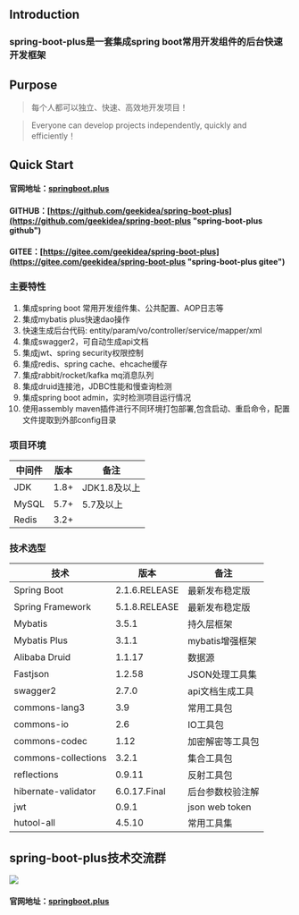 ## Introduction

### spring-boot-plus是一套集成spring boot常用开发组件的后台快速开发框架

## Purpose
> 每个人都可以独立、快速、高效地开发项目！

> Everyone can develop projects independently, quickly and efficiently！

## Quick Start
#### 官网地址：[springboot.plus](http://springboot.plus "springboot.plus")
#### GITHUB：[https://github.com/geekidea/spring-boot-plus](https://github.com/geekidea/spring-boot-plus "spring-boot-plus github")
#### GITEE：[https://gitee.com/geekidea/spring-boot-plus](https://gitee.com/geekidea/spring-boot-plus "spring-boot-plus gitee")

### 主要特性
1. 集成spring boot 常用开发组件集、公共配置、AOP日志等
2. 集成mybatis plus快速dao操作
3. 快速生成后台代码: entity/param/vo/controller/service/mapper/xml
4. 集成swagger2，可自动生成api文档
5. 集成jwt、spring security权限控制
6. 集成redis、spring cache、ehcache缓存
7. 集成rabbit/rocket/kafka mq消息队列
8. 集成druid连接池，JDBC性能和慢查询检测
9. 集成spring boot admin，实时检测项目运行情况
10. 使用assembly maven插件进行不同环境打包部署,包含启动、重启命令，配置文件提取到外部config目录


### 项目环境 
中间件 | 版本 |  备注
-|-|-
JDK | 1.8+ | JDK1.8及以上 |
MySQL | 5.7+ | 5.7及以上 |
Redis | 3.2+ |  |

### 技术选型 
技术 | 版本 |  备注
-|-|-
Spring Boot | 2.1.6.RELEASE | 最新发布稳定版 |
Spring Framework | 5.1.8.RELEASE | 最新发布稳定版 |
Mybatis | 3.5.1 | 持久层框架 |
Mybatis Plus | 3.1.1 | mybatis增强框架 |
Alibaba Druid | 1.1.17 | 数据源 |
Fastjson | 1.2.58 | JSON处理工具集 |
swagger2 | 2.7.0 | api文档生成工具 |
commons-lang3 | 3.9 | 常用工具包 |
commons-io | 2.6 | IO工具包 |
commons-codec | 1.12 | 加密解密等工具包 |
commons-collections | 3.2.1 | 集合工具包 |
reflections | 0.9.11 | 反射工具包 |
hibernate-validator | 6.0.17.Final | 后台参数校验注解 |
jwt | 0.9.1 | json web token |
hutool-all | 4.5.10 | 常用工具集 |


## spring-boot-plus技术交流群
![](https://raw.githubusercontent.com/geekidea/spring-boot-plus/dev/docs/spring-boot-plus-qq-group.png)

#### 官网地址：[springboot.plus](http://springboot.plus "springboot.plus")

